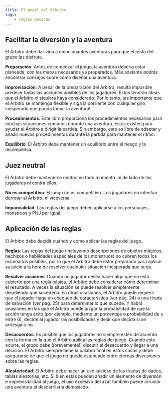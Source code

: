 ```yaml
---
title: El papel del Árbitro
tags:
    - reglas-basicas
---
```


## Facilitar la diversión y la aventura
El Árbitro debe dar vida a emocionantes aventuras para que el resto del grupo las disfrute.

**Preparación**: Antes de comenzar el juego, la aventura debería estar planeada, con los mapas necesarios ya preparados. Más adelante podrás encontrar consejos sobre cómo diseñar una aventura.

**Improvisación**: A pesar de la preparación del Árbitro, resulta imposible predecir todas las acciones posibles de los jugadores. Estos tendrán ideas que el Árbitro ni siquiera haya considerado. Por lo tanto, ¡es importante que el Árbitro se mantenga flexible y siga la corriente con cualquier giro inesperado que pueda tomar la aventura!

**Procedimientos**: Este libro proporciona los procedimientos necesarios para muchas situaciones comunes durante una aventura. Estos existen para ayudar al Árbitro a dirigir la partida. Sin embargo, este es libre de adaptar y añadir nuevos procedimientos durante la partida para mantener el ritmo.

**Equilibrio**: El Árbitro debe mantener un equilibrio entre el riesgo y la recompensa.

## Juez neutral
El Árbitro debe mantenerse neutral en todo momento: ni de lado de los jugadores ni contra ellos.

**No es competitivo**: El juego no es competitivo. Los jugadores no intentan derrotar al Árbitro, ni viceversa.

**Imparcialidad**: Las reglas del juego deben aplicarse a los personajes, monstruos y PNJ por igual.

## Aplicación de las reglas
El Árbitro debe decidir cuándo y cómo aplicar las reglas del juego.

**Reglas**: Las reglas del juego (incluyendo descripciones de objetos mágicos, hechizos o habilidades especiales de los monstruos) no cubren todos los escenarios posibles, por lo que el Árbitro debe estar preparado para aplicar su juicio a la hora de resolver cualquier situación inesperada que surja.

**Resolver acciones**: Cuando un jugador desea hacer algo que no está cubierto por una regla básica, el Árbitro debe considerar cómo determinar el resultado. A veces la situación se puede resolver simplemente decidiendo que sucedería. En otras ocasiones, el Árbitro puede requerir que el jugador haga un chequeo de característica (ver pág. 24) o una tirada de salvación (ver pág. 25) para determinar lo que sucede. Y habrá ocasiones en las que el Árbitro puede juzgar la probabilidad de que la acción tenga éxito (por ejemplo, mediante un porcentaje o probabilidad de x entre 6), decirle al jugador las posibilidades y dejar que decida si se arriesga o no.

**Desacuerdos**: Es posible que los jugadores no siempre estén de acuerdo con la forma en la que el Árbitro aplica las reglas del juego. Cuando esto ocurre, el grupo debe (¡brevemente!) discutir el desacuerdo y llegar a una decisión. El Árbitro siempre tiene la palabra final en estos casos y debe asegurarse de que el juego no quede estancado entre eternas discusiones sobre las reglas.

**Aleatoriedad**: El Árbitro debe hacer un uso juicioso de las tiradas de dados, tablas aleatorias, etc. Si bien estas pueden añadir un elemento de diversión e imprevisibilidad al juego, el uso excesivo del azar también puede arruinar una aventura al descarrilarla demasiado.
